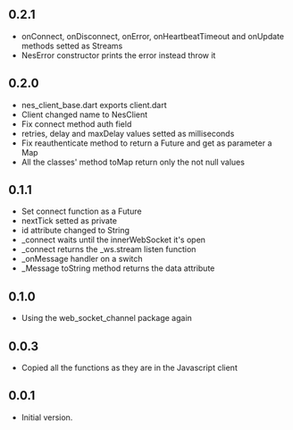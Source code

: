 ## 0.2.1

- onConnect, onDisconnect, onError, onHeartbeatTimeout and onUpdate methods setted as Streams
- NesError constructor prints the error instead throw it

## 0.2.0

- nes_client_base.dart exports client.dart
- Client changed name to NesClient
- Fix connect method auth field
- retries, delay and maxDelay values setted as milliseconds
- Fix reauthenticate method to return a Future and get as parameter a Map
- All the classes' method toMap return only the not null values

## 0.1.1

- Set connect function as a Future
- nextTick setted as private
- id attribute changed to String
- _connect waits until the innerWebSocket it's open
- _connect returns the _ws.stream listen function
- _onMessage handler on a switch
- _Message toString method returns the data attribute

## 0.1.0

- Using the web_socket_channel package again

## 0.0.3

- Copied all the functions as they are in the Javascript client

## 0.0.1

- Initial version.
